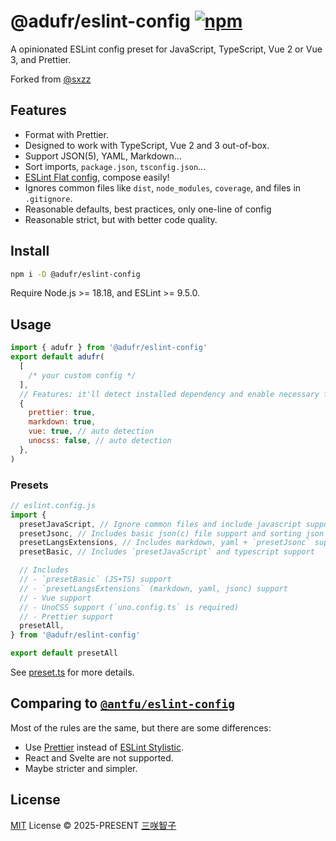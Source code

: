 # @adufr/eslint-config [![npm](https://img.shields.io/npm/v/@adufr/eslint-config.svg)](https://npmjs.com/package/@adufr/eslint-config)

A opinionated ESLint config preset for JavaScript, TypeScript, Vue 2 or Vue 3,
and Prettier.

Forked from [@sxzz](https://github.com/sxzz/eslint-config)

## Features

- Format with Prettier.
- Designed to work with TypeScript, Vue 2 and 3 out-of-box.
- Support JSON(5), YAML, Markdown...
- Sort imports, `package.json`, `tsconfig.json`...
- [ESLint Flat config](https://eslint.org/docs/latest/use/configure/configuration-files-new), compose easily!
- Ignores common files like `dist`, `node_modules`, `coverage`, and files in `.gitignore`.
- Reasonable defaults, best practices, only one-line of config
- Reasonable strict, but with better code quality.

## Install

```bash
npm i -D @adufr/eslint-config
```

Require Node.js >= 18.18, and ESLint >= 9.5.0.

## Usage

```js
import { adufr } from '@adufr/eslint-config'
export default adufr(
  [
    /* your custom config */
  ],
  // Features: it'll detect installed dependency and enable necessary features automatically
  {
    prettier: true,
    markdown: true,
    vue: true, // auto detection
    unocss: false, // auto detection
  },
)
```

### Presets

```js
// eslint.config.js
import {
  presetJavaScript, // Ignore common files and include javascript support
  presetJsonc, // Includes basic json(c) file support and sorting json keys
  presetLangsExtensions, // Includes markdown, yaml + `presetJsonc` support
  presetBasic, // Includes `presetJavaScript` and typescript support

  // Includes
  // - `presetBasic` (JS+TS) support
  // - `presetLangsExtensions` (markdown, yaml, jsonc) support
  // - Vue support
  // - UnoCSS support (`uno.config.ts` is required)
  // - Prettier support
  presetAll,
} from '@adufr/eslint-config'

export default presetAll
```

See [preset.ts](./src/presets.ts) for more details.

## Comparing to [`@antfu/eslint-config`](https://github.com/antfu/eslint-config)

Most of the rules are the same, but there are some differences:

- Use [Prettier](https://prettier.io/) instead of [ESLint Stylistic](https://github.com/eslint-stylistic/eslint-stylistic).
- React and Svelte are not supported.
- Maybe stricter and simpler.

## License

[MIT](./LICENSE) License © 2025-PRESENT [三咲智子](https://github.com/adufr)
